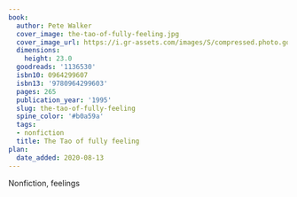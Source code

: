 ```yaml
---
book:
  author: Pete Walker
  cover_image: the-tao-of-fully-feeling.jpg
  cover_image_url: https://i.gr-assets.com/images/S/compressed.photo.goodreads.com/books/1434804535l/1136530.jpg
  dimensions:
    height: 23.0
  goodreads: '1136530'
  isbn10: 0964299607
  isbn13: '9780964299603'
  pages: 265
  publication_year: '1995'
  slug: the-tao-of-fully-feeling
  spine_color: '#b0a59a'
  tags:
  - nonfiction
  title: The Tao of fully feeling
plan:
  date_added: 2020-08-13
---
```


Nonfiction, feelings
